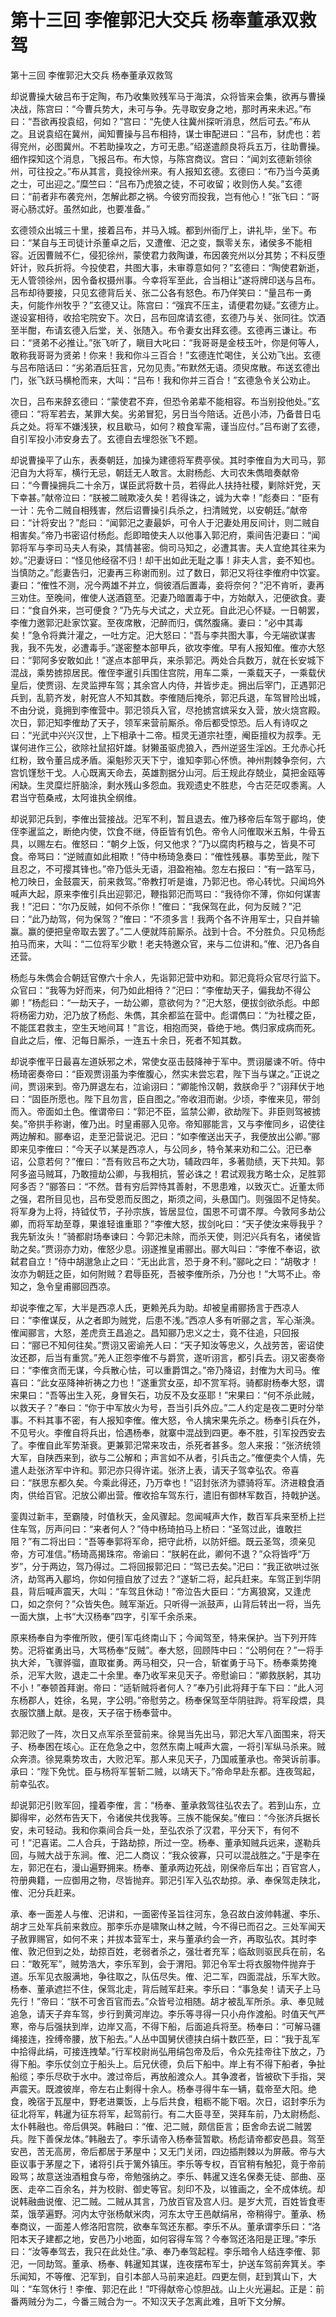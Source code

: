 # 第十三回        李傕郭汜大交兵        杨奉董承双救驾

第十三回        李傕郭汜大交兵        杨奉董承双救驾


却说曹操大破吕布于定陶，布乃收集败残军马于海滨，众将皆来会集，欲再与曹操决战，陈宫曰：“今曹兵势大，未可与争。先寻取安身之地，那时再来未迟。”布曰：“吾欲再投袁绍，何如？”宫曰：“先使人往冀州探听消息，然后可去。”布从之。且说袁绍在冀州，闻知曹操与吕布相持，谋士审配进曰：“吕布，豺虎也：若得兖州，必图冀州。不若助操攻之，方可无患。”绍遂遣颜良将兵五万，往助曹操。细作探知这个消息，飞报吕布。布大惊，与陈宫商议。宫曰：“闻刘玄德新领徐州，可往投之。”布从其言，竟投徐州来。有人报知玄德。玄德曰：“布乃当今英勇之士，可出迎之。”糜竺曰：“吕布乃虎狼之徒，不可收留；收则伤人矣。”玄德曰：“前者非布袭兖州，怎解此郡之祸。今彼穷而投我，岂有他心！”张飞曰：“哥哥心肠忒好。虽然如此，也要准备。”


玄德领众出城三十里，接着吕布，并马入城。都到州衙厅上，讲礼毕，坐下。布曰：“某自与王司徒计杀董卓之后，又遭傕、汜之变，飘零关东，诸侯多不能相容。近因曹贼不仁，侵犯徐州，蒙使君力救陶谦，布因袭兖州以分其势；不料反堕奸计，败兵折将。今投使君，共图大事，未审尊意如何？”玄德曰：“陶使君新逝，无人管领徐州，因令备权摄州事。今幸将军至此，合当相让”遂将牌印送与吕布。吕布却待要接，只见玄德背后关、张二公各有怒色。布乃佯笑曰：“量吕布一勇夫，何能作州牧乎？”玄德又让。陈宫曰：“强宾不压主，请便君勿疑。”玄德方止。遂设宴相待，收拾宅院安下。次日，吕布回席请玄德，玄德乃与关、张同往。饮酒至半酣，布请玄德入后堂，关、张随入。布令妻女出拜玄德。玄德再三谦让。布曰：“贤弟不必推让。”张飞听了，瞋目大叱曰：“我哥哥是金枝玉叶，你是何等人，敢称我哥哥为贤弟！你来！我和你斗三百合！”玄德连忙喝住，关公劝飞出。玄德与吕布陪话曰：“劣弟酒后狂言，兄勿见责。”布默然无语。须臾席散。布送玄德出门，张飞跃马横枪而来，大叫：“吕布！我和你并三百合！”玄德急令关公劝止。


次日，吕布来辞玄德曰：“蒙使君不弃，但恐令弟辈不能相容。布当别投他处。”玄德曰：“将军若去，某罪大矣。劣弟冒犯，另日当今陪话。近邑小沛，乃备昔日屯兵之处。将军不嫌浅狭，权且歇马，如何？粮食军需，谨当应付。”吕布谢了玄德，自引军投小沛安身去了。玄德自去埋怨张飞不题。


却说曹操平了山东，表奏朝廷，加操为建德将军费亭侯。其时李傕自为大司马，郭汜自为大将军，横行无忌，朝廷无人敢言。太尉杨彪、大司农朱儁暗奏献帝曰：“今曹操拥兵二十余万，谋臣武将数十员，若得此人扶持社稷，剿除奸党，天下幸甚。”献帝泣曰：“朕被二贼欺凌久矣！若得诛之，诚为大幸！”彪奏曰：“臣有一计：先令二贼自相残害，然后诏曹操引兵杀之，扫清贼党，以安朝廷。”献帝曰：“计将安出？”彪曰：“闻郭汜之妻最妒，可令人于汜妻处用反间计，则二贼自相害矣。”帝乃书密诏付杨彪。彪即暗使夫人以他事入郭汜府，乘间告汜妻曰：“闻郭将军与李司马夫人有染，其情甚密。倘司马知之，必遭其害。夫人宜绝其往来为妙。”汜妻讶曰：“怪见他经宿不归！却干出如此无耻之事！非夫人言，妾不知也。当慎防之。”彪妻告归，汜妻再三称谢而别。过了数日，郭汜又将往李傕府中饮宴。妻曰：“傕性不测，况今两雄不并立，倘彼酒后置毒，妾将奈何？”汜不肯听，妻再三劝住。至晚间，傕使人送酒筵至。汜妻乃暗置毒于中，方始献入，汜便欲食。妻曰：“食自外来，岂可便食？”乃先与犬试之，犬立死。自此汜心怀疑。一日朝罢，李傕力邀郭汜赴家饮宴。至夜席散，汜醉而归，偶然腹痛。妻曰：“必中其毒矣！”急令将粪汁灌之，一吐方定。汜大怒曰：“吾与李共图大事，今无端欲谋害我，我不先发，必遭毒手。”遂密整本部甲兵，欲攻李傕。早有人报知傕。傕亦大怒曰：“郭阿多安敢如此！”遂点本部甲兵，来杀郭汜。两处合兵数万，就在长安城下混战，乘势掳掠居民。傕侄李暹引兵围住宫院，用车二乘，一乘载天子，一乘载伏皇后，使贾诩、左灵监押车驾；其余宫人内侍，并皆步走。拥出后宰门，正遇郭汜兵到，乱箭齐发，射死宫人不知其数。李傕随后掩杀，郭汜兵退，车驾冒险出城，不由分说，竟拥到李傕营中。郭汜领兵入官，尽抢掳宫嫔采女入营，放火烧宫殿。次日，郭汜知李傕劫了天子，领军来营前厮杀。帝后都受惊恐。后人有诗叹之曰：“光武中兴兴汉世，上下相承十二帝。桓灵无道宗社堕，阉臣擅权为叔季。无谋何进作三公，欲除社鼠招奸雄。豺獭虽驱虎狼入，西州逆竖生淫凶。王允赤心托红粉，致令董吕成矛盾。渠魁殄灭天下宁，谁知李郭心怀愤。神州荆棘争奈何，六宫饥馑愁干戈。人心既离天命去，英雄割据分山河。后王规此存兢业，莫把金瓯等闲缺。生灵糜烂肝脑涂，剩水残山多怨血。我观遗史不胜悲，今古茫茫叹黍离。人君当守苞桑戒，太阿谁执全纲维。


却说郭汜兵到，李傕出营接战。汜军不利，暂且退去。傕乃移帝后车驾于郿坞，使侄李暹监之，断绝内使，饮食不继，侍臣皆有饥色。帝令人问傕取米五斛，牛骨五具，以赐左右。傕怒曰：“朝夕上饭，何又他求？”乃以腐肉朽粮与之，皆臭不可食。帝骂曰：“逆贼直如此相欺！”侍中杨琦急奏曰：“傕性残暴。事势至此，陛下且忍之，不可撄其锋也。”帝乃低头无语，泪盈袍袖。忽左右报曰：“有一路军马，枪刀映日，金鼓震天，前来救驾。”帝教打听是谁，乃郭汜也。帝心转忧。只闻坞外喊声大起，原来李傕引兵出迎郭汜，鞭指郭汜而骂曰：“我待你不薄，你如何谋害我！”汜曰：“尔乃反贼，如何不杀你！”傕曰：“我保驾在此，何为反贼？”汜曰：“此乃劫驾，何为保驾？”傕曰：“不须多言！我两个各不许用军士，只自并输赢。赢的便把皇帝取去罢了。”二人便就阵前厮杀。战到十合。不分胜负。只见杨彪拍马而来，大叫：“二位将军少歇！老夫特邀众官，来与二位讲和。”傕、汜乃各自还营。


杨彪与朱儁会合朝廷官僚六十余人，先诣郭汜营中劝和。郭汜竟将众官尽行监下。众官曰：“我等为好而来，何乃如此相待？”汜曰：“李傕劫天子，偏我劫不得公卿！”杨彪曰：“一劫天子，一劫公卿，意欲何为？”汜大怒，便拔剑欲杀彪。中郎将杨密力劝，汜乃放了杨彪、朱儁，其余都监在营中。彪谓儁曰：“为社稷之臣，不能匡君救主，空生天地间耳！”言讫，相抱而哭，昏绝于地。儁归家成病而死。自此之后，傕、汜每日厮杀，一连五十余日，死者不知其数。


却说李傕平日最喜左道妖邪之术，常使女巫击鼓降神于军中。贾诩屡谏不听。侍中杨琦密奏帝曰：“臣观贾诩虽为李傕腹心，然实未尝忘君，陛下当与谋之。”正说之间，贾诩来到。帝乃屏退左右，泣谕诩曰：“卿能怜汉朝，救朕命乎？”诩拜伏于地曰：“固臣所愿也。陛下且勿言，臣自图之。”帝收泪而谢。少顷，李傕来见，带剑而入。帝面如土色。傕谓帝曰：“郭汜不臣，监禁公卿，欲劫陛下。非臣则驾被掳矣。”帝拱手称谢，傕乃出。时皇甫郦入见帝。帝知郦能言，又与李傕同乡，诏使往两边解和。郦奉诏，走至汜营说汜。汜曰：“如李傕送出天子，我便放出公卿。”郦即来见李傕曰：“今天子以某是西凉人，与公同乡，特令某来劝和二公。汜已奉诏，公意若何？”傕曰：“吾有败吕布之大功，辅政四年，多著勋绩，天下共知。郭阿多盗马贼耳，乃敢擅劫公卿，与我相抗，誓必诛之！君试观我方略士众，足胜郭阿多否？”郦答曰：“不然。昔有穷后羿恃其善射，不思患难，以致灭亡。近董太师之强，君所目见也，吕布受恩而反图之，斯须之间，头悬国门。则强固不足恃矣。将军身为上将，持钺仗节，子孙宗族，皆居显位，国恩不可谓不厚。今敦阿多劫公卿，而将军劫至尊，果谁轻谁重耶？”李傕大怒，拔剑叱曰：“天子使汝来辱我乎？我先斩汝头！”骑都尉场奉谏曰：今郭汜未除，而杀天使，则汜兴兵有名，诸侯皆助之矣。”贾诩亦力劝，傕怒少息。诩遂推皇甫郦出。郦大叫曰：“李傕不奉诏，欲弑君自立！”侍中胡邈急止之曰：“无出此言，恐于身不利。”郦叱之曰：“胡敬才！汝亦为朝廷之臣，如何附贼？君辱臣死，吾被李傕所杀，乃分也！”大骂不止。帝知之，急令皇甫郦回西凉。


却说李傕之军，大半是西凉人氏，更赖羌兵为助。却被皇甫郦扬言于西凉人曰：“李傕谋反，从之者即为贼党，后患不浅。”西凉人多有听郦之言，军心渐涣。傕闻郦言，大怒，差虎贲王昌追之。昌知郦乃忠义之士，竟不往追，只回报曰：“郦已不知何往矣。”贾诩又密谕羌人曰：“天子知汝等忠义，久战劳苦，密诏使汝还郡，后当有重赏。”羌人正怨李傕不与爵赏，遂听诩言，都引兵去。诩又密奏帝曰：“李傕贪而无谋，今兵散心怯，可以重爵饵之。”帝乃降诏，封傕为大司马。傕喜曰：“此女巫降神祈祷之力也！”遂重赏女巫，却不赏军将。骑都尉杨奉大怒，谓宋果曰：“吾等出生入死，身冒矢石，功反不及女巫耶！”宋果曰：“何不杀此贼，以救天子？”奉曰：“你于中军放火为号，吾当引兵外应。”二人约定是夜二更时分举事。不料其事不密，有人报知李傕。傕大怒，令人擒宋果先杀之。杨奉引兵在外，不见号火。李傕自将兵出，恰遇杨奉，就寨中混战到四更。奉不胜，引军投西安去了。李傕自此军势渐衰。更兼郭汜常来攻击，杀死者甚多。忽人来报：“张济统领大军，自陕西来到，欲与二公解和；声言如不从者，引兵击之。”傕便卖个人情，先遣人赴张济军中许和。郭汜亦只得许诺。张济上表，请天子驾幸弘农。帝喜曰：“朕思东都久矣。今乘此得还，乃万幸也！”诏封张济为骠骑将军。济进粮食酒肉，供给百官。汜放公卿出营。傕收拾车驾东行，遣旧有御林军数百，持戟护送。


銮舆过新丰，至霸陵，时值秋天，金风骤起。忽闻喊声大作，数百军兵来至桥上拦住车驾，厉声问曰：“来者何人？”侍中杨琦拍马上桥曰：“圣驾过此，谁敢拦阻？”有二将出曰：“吾等奉郭将军命，把守此桥，以防奸细。既云圣驾，须亲见帝，方可准信。”杨琦高揭珠帘。帝谕曰：“朕躬在此，卿何不退？”众将皆呼“万岁”，分于两边，驾乃得过。二将回报郭汜曰：“驾已去矣。”汜曰：“我正欲哄过张济，劫驾再入郿坞，你如何擅自放了过去？”遂斩二将，起兵赶来。车驾正到华阴县，背后喊声震天，大叫：“车驾且休动！”帝泣告大臣曰：“方离狼窝，又逢虎口，如之奈何？”众皆失色。贼军渐近。只听得一派鼓声，山背后转出一将，当先一面大旗，上书“大汉杨奉”四字，引军千余杀来。


原来杨奉自为李傕所败，便引军屯终南山下；今闻驾至，特来保护。当下列开阵势。汜将崔勇出马，大骂杨奉“反贼”。奉大怒，回顾阵中曰：“公明何在？”一将手执大斧，飞骤骅骝，直取崔勇。两马相交，只一合，斩崔勇于马下。杨奉乘势掩杀，汜军大败，退走二十余里。奉乃收军来见天子。帝慰谕曰：“卿救朕躬，其功不小！”奉顿首拜谢。帝曰：“适斩贼将者何人？”奉乃引此将拜于车下曰：“此人河东杨郡人，姓徐，名晃，字公明。”帝慰劳之。杨奉保驾至华阴驻跸。将军段煨，具衣服饮膳上献。是夜，天子宿于杨奉营中。


郭汜败了一阵，次日又点军杀至营前来。徐晃当先出马，郭汜大军八面围来，将天子、杨奉困在垓心。正在危急之中，忽然东南上喊声大震，一将引军纵马杀来。贼众奔溃。徐晃乘势攻击，大败汜军。那人来见天子，乃国戚董承也。帝哭诉前事。承曰：“陛下免忧。臣与杨将军誓斩二贼，以靖天下。”帝命早赴东都。连夜驾起，前幸弘农。


却说郭汜引败军回，撞着李傕，言：“杨奉、董承救驾往弘农去了。若到山东，立脚得牢，必然布告天下，令诸侯共伐我等。三族不能保矣。”傕曰：“今张济兵据长安，未可轻动。我和你乘间合兵一处，至弘农杀了汉君，平分天下，有何不可！”汜喜诺。二人合兵，于路劫掠，所过一空。杨奉、董承知贼兵远来，遂勒兵回，与贼大战于东涧。傕、汜二人商议：“我众彼寡，只可以混战胜之。”于是李在左，郭汜在右，漫山遍野拥来。杨奉、董承两边死战，刚保帝后车出；百官宫人，符册典籍，一应御用之物，尽皆抛弃。郭汜引军入弘农劫掠。承、奉保驾走陕北，傕、汜分兵赶来。


承、奉一面差人与傕、汜讲和，一面密传圣旨往河东，急召故白波帅韩暹、李乐、胡才三处军兵前来救应。那李乐亦是啸聚山林之贼，今不得已而召之。三处军闻天子赦罪赐官，如何不来；并拔本营军士，来与董承约会一齐，再取弘农。其时李傕、敦汜但到之处，劫掠百姓，老弱者杀之，强壮者充军；临敌则驱民兵在前，名曰：“敢死军”，贼势浩大，李乐军到，会于渭阳。郭汜令军士将衣服物件抛弃于道。乐军见衣服满地，争往取之，队伍尽失。傕、汜二军，四面混战，乐军大败。杨奉、董承遮拦不住，保驾北走，背后贼军赶来。李乐曰：“事急矣！请天子上马先行！”帝曰：“朕不可舍百官而去。”众皆号泣相随。胡才被乱军所杀。承、奉见贼追急，请天子弃车驾，步行到黄河岸边。李乐等寻得一只小舟作渡船。时值天气严寒，帝与后强扶到岸，边岸又高，不得下船，后面追兵将至。杨奉曰：“可解马疆绳接连，拴缚帝腰，放下船去。”人丛中国舅伏德挟白绢十数匹至，曰：“我于乱军中拾得此绢，可接连拽辇。”行军校尉尚弘用绢包帝及后，令众先挂帝往下放之，乃得下船。李乐仗剑立于船头上。后兄伏德，负后下船中。岸上有不得下船者，争扯船缆；李乐尽砍于水中。渡过帝后，再放船渡众人。其争渡者，皆被砍下手指，哭声震天。既渡彼岸，帝左右止剩得十余人。杨奉寻得牛车一辆，载帝至大阳。绝食，晚宿于瓦屋中，野老进粟饭，上与后共食，粗粝不能下咽。次日，诏封李乐为征北将军，韩暹为征东将军，起驾前行。有二大臣寻至，哭拜车前，乃太尉杨彪、太仆韩融也。帝后俱哭。韩融曰：“傕、汜二贼，颇信臣言；臣舍命去说二贼罢兵。陛下善保龙体。”韩融去了。李乐请帝入杨奉营暂歇。杨彪请帝都安邑县。驾至安邑，苦无高房，帝后都居于茅屋中；又无门关闭，四边插荆棘以为屏蔽。帝与大臣议事于茅屋之下，诸将引兵于篱外镇压。李乐等专权，百官稍有触犯，竟于帝前殴骂；故意送浊酒粗食与帝，帝勉强纳之。李乐、韩暹又连名保奏无徒、部曲、巫医、走卒二百余名，并为校尉、御史等官。刻印不及，以锥画之，全不成体统。却说韩融曲说傕、汜二贼。二贼从其言，乃放百官及宫人归。是岁大荒，百姓皆食枣菜，饿莩遍野。河内太守张杨献米肉，河东太守王邑献绢帛，帝稍得宁。董承、杨奉商议，一面差人修洛阳宫院，欲奉车驾还东都。李乐不从。董承谓李乐曰：“洛阳本天子建都之地，安邑乃小地面，如何容得车驾？今奉驾还洛阳是正理。”李乐曰：“汝等奉驾去，我只在此处住。”承、奉乃奉驾起程。李乐暗令人结连李傕、郭汜，一同劫驾。董承、杨奉、韩暹知其谋，连夜摆布军士，护送车驾前奔箕关。李乐闻知，不等傕、汜军到，自引本部人马前来追赶。四更左侧，赶到箕山下，大叫：“车驾休行！李傕、郭汜在此！”吓得献帝心惊胆战。山上火光遍起。正是：前番两贼分为二，今番三贼合为一。不知汉天子怎离此难，且听下文分解。